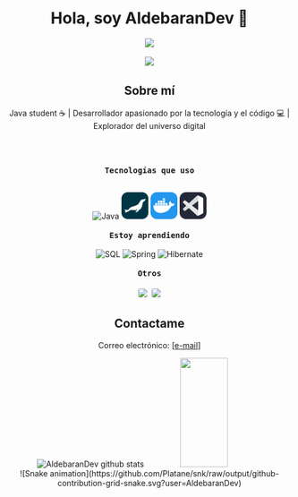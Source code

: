 <h1 align="center">Hola, soy AldebaranDev 👋</h1>

<p align="center">
  <img src="https://i.pinimg.com/originals/aa/a9/2d/aaa92dfb8b4f18822505574280da331c.gif" width="400" />
</p>

<p align="center">
  <img src="https://readme-typing-svg.demolab.com?font=Fira+Code&pause=1000&color=1456AE&width=435&lines=Building+the+future+with+code." />
</p>

<h2 align="center">Sobre mí</h2>
<p align="center">
  Java student ☕ | Desarrollador apasionado por la tecnología y el código 💻 | Explorador del universo digital
</p>
<br> <br>
<div align="center">

   <samp><b> Tecnologías que uso </b></samp>
   <div align="center">
     <br>
     <img src="https://github.com/tandpfun/skill-icons/blob/main/icons/Java.svg" width="48" title="Java">
     <img src="https://github.com/tandpfun/skill-icons/blob/main/icons/MariaDB.svg" width="48" title="MariaDB">   
     <img src="https://github.com/tandpfun/skill-icons/blob/main/icons/Docker.svg" width="48" title="Docker">
     <img src="https://github.com/tandpfun/skill-icons/blob/main/icons/Vscode-Dark.svg" width="48" title="VSCode">
   </div> 
</div>

<br>

<div align="center">
   <samp><b> Estoy aprendiendo </b></samp>
   <div align="center">
     <br>
     <img src="https://github.com/tandpfun/skill-icons/blob/main/icons/SQL.svg" width="48" title="SQL">
     <img src="https://github.com/tandpfun/skill-icons/blob/main/icons/Spring.svg" width="48"  title="Spring">   
     <img src="https://github.com/tandpfun/skill-icons/blob/main/icons/Hibernate.svg" width="48" title="Hibernate">
   </div> 
</div>

<br>

<div align="center">
   <samp><b> Otros </b></samp>
   <div align="center">
     <br>
       <img width="48" style="background-color: #fff; border-radius: 5px; padding:2px;" src="https://upload.wikimedia.org/wikipedia/commons/thumb/f/f1/Icons8_flat_linux.svg/1200px-Icons8_flat_linux.svg.png">
      <img width="48" style="background-color: #fff; border-radius: 5px; padding:2px;" src="https://community.infoblox.com/t5/image/serverpage/image-id/2195iA290BF7E3BA6064D/image-size/large/is-moderation-mode/true?v=v2&px=999">

   </div> 
</div>

<h2 align="center">Contactame</h2>
<p align="center">
  Correo electrónico: [<a href="mailto:unk076312@gmail.com">e-mail</a>]
</p>

<div align="center">
  <img width="49%" height="195px" src="https://github-readme-stats.vercel.app/api?username=AldebaranDev&show_icons=true&count_private=true&hide_border=true&title_color=02D9F7FF&icon_color=02D9F7FF&text_color=c9d1d9&bg_color=0d1117" alt="AldebaranDev github stats" />

  <img width="41%" height="195px" src="https://github-readme-stats.vercel.app/api/top-langs/?username=AldebaranDev&layout=compact&hide_border=true&title_color=02D9F7FF&text_color=02D9F7FF&bg_color=0d1117" />
</div>

<div align="center">
  ![Snake animation](https://github.com/Platane/snk/raw/output/github-contribution-grid-snake.svg?user=AldebaranDev)
</div>
